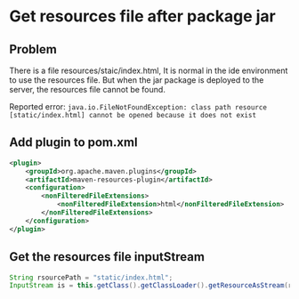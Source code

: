# Get resources file after package jar

## Problem

There is a file resources/staic/index.html, It is normal in the ide environment to use the resources file. But when the jar package is deployed to the server, the resources file cannot be found.

Reported error: `java.io.FileNotFoundException: class path resource [static/index.html] cannot be opened because it does not exist`

## Add plugin to pom.xml

```xml
<plugin>
    <groupId>org.apache.maven.plugins</groupId>
    <artifactId>maven-resources-plugin</artifactId>
    <configuration>
        <nonFilteredFileExtensions>
            <nonFilteredFileExtension>html</nonFilteredFileExtension>
        </nonFilteredFileExtensions>
    </configuration>
</plugin>
```

## Get the resources file inputStream

```java
String rsourcePath = "static/index.html";
InputStream is = this.getClass().getClassLoader().getResourceAsStream(rsourcePath);
```
